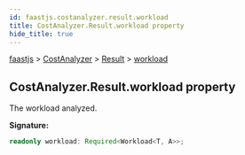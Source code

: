 ```yaml
---
id: faastjs.costanalyzer.result.workload
title: CostAnalyzer.Result.workload property
hide_title: true
---
```

[faastjs](./faastjs.md) &gt; [CostAnalyzer](./faastjs.costanalyzer.md) &gt; [Result](./faastjs.costanalyzer.result.md) &gt; [workload](./faastjs.costanalyzer.result.workload.md)

## CostAnalyzer.Result.workload property

The workload analyzed.

<b>Signature:</b>

```typescript
readonly workload: Required<Workload<T, A>>;
```